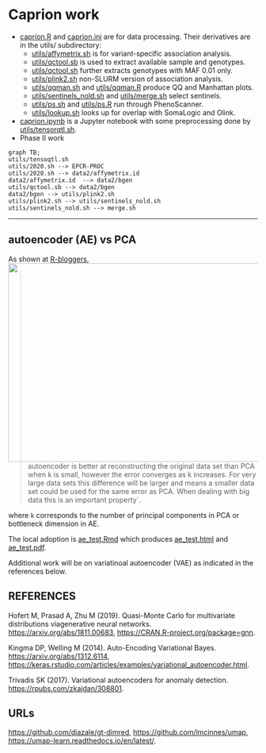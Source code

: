 # Caprion work

* [caprion.R](caprion.R) and [caprion.ini](caprion.ini) are for data processing. Their derivatives are in the utils/ subdirectory:
  * [utils/affymetrix.sh](utils/affymetrix.sh) is for variant-specific association analysis.
  * [utils/qctool.sb](utils/qctool.sb) is used to extract available sample and genotypes.
  * [utils/qctool.sh](utils/qctool.sh) further extracts genotypes with MAF 0.01 only.
  * [utils/plink2.sh](utils/plink2.sh) non-SLURM version of association analysis.
  * [utils/qqman.sh](utils/qqman.sh) and [utils/qqman.R](utils/qqman.R) produce QQ and Manhattan plots.
  * [utils/sentinels_nold.sh](utils/sentinels_nold.sh) and [utils/merge.sh](utils/merge.sh) select sentinels.
  * [utils/ps.sh](utils/ps.sh) and [utils/ps.R](utils/ps.R) run through PhenoScanner.
  * [utils/lookup.sh](utils/lookup.sh) looks up for overlap with SomaLogic and Olink.
* [caprion.ipynb](caprion.ipynb) is a Jupyter notebook with some preprocessing done by [utils/tensorqtl.sh](utils/tensorqtl.sh).
* Phase II work

```mermaid
graph TB;
utils/tensoqtl.sh
utils/2020.sh --> EPCR-PROC
utils/2020.sh --> data2/affymetrix.id
data2/affymetrix.id  --> data2/bgen
utils/qctool.sb --> data2/bgen
data2/bgen --> utils/plink2.sh
utils/plink2.sh --> utils/sentinels_nold.sh
utils/sentinels_nold.sh --> merge.sh
```
---

## autoencoder (AE) vs PCA

As shown at <a href="https://www.r-bloggers.com/pca-vs-autoencoders-for-dimensionality-reduction/">R-bloggers<img src="https://i0.wp.com/gradientdescending.com/wp-content/uploads/2018/07/reconstruction-1.png" width="560" height="400" align="right"></a>,

> autoencoder is better at reconstructing the original data set than PCA when k is small, 
> however the error converges as k increases. For very large data sets this difference will be
> larger and means a smaller data set could be used for the same error as PCA. When dealing 
> with big data this is an important property`.

where `k` corresponds to the number of principal components in PCA or bottleneck dimension in AE.

The local adoption is [ae_test.Rmd](utils/ae_test.Rmd) which produces [ae_test.html](utils/ae_test.html) and [ae_test.pdf](utils/ae_test.pdf).

Additional work will be on variatinoal autoencoder (VAE) as indicated in the references below.

## REFERENCES

Hofert M, Prasad A, Zhu M (2019). Quasi-Monte Carlo for multivariate distributions viagenerative neural networks. https://arxiv.org/abs/1811.00683, https://CRAN.R-project.org/package=gnn.

Kingma DP, Welling M (2014). Auto-Encoding Variational Bayes. https://arxiv.org/abs/1312.6114, https://keras.rstudio.com/articles/examples/variational_autoencoder.html.

Trivadis SK (2017). Variational autoencoders for anomaly detection. https://rpubs.com/zkajdan/308801.

## URLs

https://github.com/diazale/gt-dimred,
https://github.com/lmcinnes/umap,
https://umap-learn.readthedocs.io/en/latest/.

